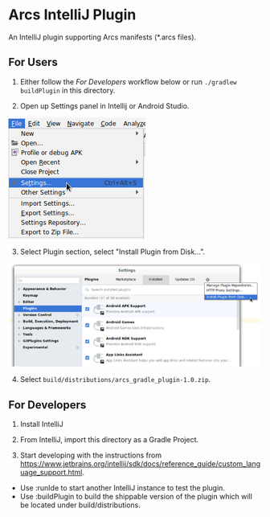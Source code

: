 # Arcs IntelliJ Plugin

An IntelliJ plugin supporting Arcs manifests (*.arcs files).

## For Users

1) Either follow the _For Developers_ workflow below or run `./gradlew buildPlugin` in this directory.

2) Open up Settings panel in Intellij or Android Studio.

![File > Settings](images/settings.png)

3) Select Plugin section, select "Install Plugin from Disk...".

![Plugins > Install Plugin from Disk...](images/plugin_from_disk.png)

4) Select `build/distributions/arcs_gradle_plugin-1.0.zip`.

## For Developers

1) Install IntelliJ

2) From IntelliJ, import this directory as a Gradle Project.

3) Start developing with the instructions from https://www.jetbrains.org/intellij/sdk/docs/reference_guide/custom_language_support.html.

- Use :runIde to start another IntelliJ instance to test the plugin.
- Use :buildPlugin to build the shippable version of the plugin which will be 
  located under build/distributions.



